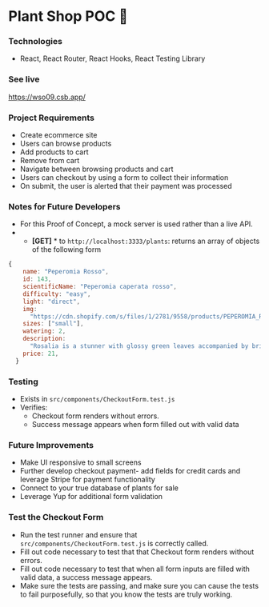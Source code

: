 # Plant Shop POC 🌿

### Technologies
* React, React Router, React Hooks, React Testing Library

### See live
https://wso09.csb.app/

### Project Requirements
* Create ecommerce site
* Users can browse products
* Add products to cart
* Remove from cart
* Navigate between browsing products and cart
* Users can checkout by using a form to collect their information
* On submit, the user is alerted that their payment was processed

### Notes for Future Developers
* For this Proof of Concept, a mock server is used rather than a live API. 
* * **[GET]** * to `http://localhost:3333/plants`: returns an array of objects of the following form
```js
{
    name: "Peperomia Rosso",
    id: 143,
    scientificName: "Peperomia caperata rosso",
    difficulty: "easy",
    light: "direct",
    img:
      "https://cdn.shopify.com/s/files/1/2781/9558/products/PEPEROMIA_ROSSO-1_800x.png?v=1587156590",
    sizes: ["small"],
    watering: 2,
    description:
      "Rosalia is a stunner with glossy green leaves accompanied by bright red undersides. Her oval shaped leaves are deeply grooved, adding depth to her figure. Flower spikes will appear with bright light, adding even more character to this absolute beaut.",
    price: 21,
  }
```

### Testing 
* Exists in `src/components/CheckoutForm.test.js`
* Verifies:
  * Checkout form renders without errors.
  * Success message appears when form filled out with valid data

### Future Improvements
* Make UI responsive to small screens
* Further develop checkout payment- add fields for credit cards and leverage Stripe for payment functionality
* Connect to your true database of plants for sale
* Leverage Yup for additional form validation


### Test the Checkout Form
* Run the test runner and ensure that `src/components/CheckoutForm.test.js` is correctly called.
* Fill out code necessary to test that that Checkout form renders without errors.
* Fill out code necessary to test that when all form inputs are filled with valid data, a success message appears.
* Make sure the tests are passing, and make sure you can cause the tests to fail purposefully, so that you know the tests are truly working.



